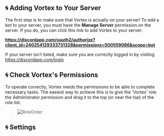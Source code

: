 ## 🌀 Adding Vortex to Your Server
The first step is to make sure that Vortex is actually on your server! To add a bot to your server, you must have the **Manage Server** permission on the server. If you do, you can click this link to add Vortex to your server:

**https://discordapp.com/oauth2/authorize?client_id=240254129333731328&permissions=500559086&scope=bot**

If your server isn't listed, make sure you are correctly logged in by visiting https://discordapp.com/login

## 🌀 Check Vortex's Permissions
To operate correctly, Vortex needs the permissions to be able to complete necessary tasks. The easiest way to achieve this is to give the 'Vortex' role the Administrator permission and drag it to the top (or near the top) of the role list.

> ![RoleOrder](https://i.imgur.com/kJMIG8o.gif)

## 🌀 Settings
